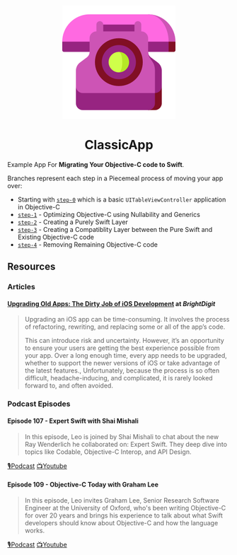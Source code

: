 <p align="center">
	<img alt="Rotary Phone Icon" title="Rotary Phone Icon" src="/Assets/rotary.png">
</p>
<h1 align="center"> ClassicApp </h1>

Example App For **Migrating Your Objective-C code to Swift**.

Branches represent each step in a Piecemeal process of moving your app over:

* Starting with [`step-0`](https://github.com/brightdigit/ClassicApp/tree/step-0) which is a basic `UITableViewController` application in Objective-C
* [`step-1`](https://github.com/brightdigit/ClassicApp/tree/step-1)  - Optimizing Objective-C using Nullability and Generics
* [`step-2`](https://github.com/brightdigit/ClassicApp/tree/step-2)  - Creating a Purely Swift Layer
* [`step-3`](https://github.com/brightdigit/ClassicApp/tree/step-3)  - Creating a Compatiblity Layer between the Pure Swift and Existing Objective-C code
* [`step-4`](https://github.com/brightdigit/ClassicApp/tree/step-4)  - Removing Remaining Objective-C code

## Resources

### Articles

#### [**Upgrading Old Apps: The Dirty Job of iOS Development**](https://brightdigit.com/blog/2021/03/26/upgrading-old-ios-apps/) at *BrightDigit*

> Upgrading an iOS app can be time-consuming. It involves the process of refactoring, rewriting, and replacing some or all of the app’s code.
> 
> This can introduce risk and uncertainty. However, it’s an opportunity to ensure your users are getting the best experience possible from your app. Over a long enough time, every app needs to be upgraded, whether to support the newer versions of iOS or take advantage of the latest features., Unfortunately, because the process is so often difficult, headache-inducing, and complicated, it is rarely looked forward to, and often avoided. 

### Podcast Episodes

#### Episode 107 - Expert Swift with Shai Mishali

> In this episode, Leo is joined by Shai Mishali to chat about the new Ray Wenderlich he collaborated on: Expert Swift. They deep dive into topics like Codable, Objective-C Interop, and API Design.

[🎙Podcast](https://share.transistor.fm/s/88850e6f) [📺Youtube](https://www.youtube.com/watch?v=wQNs2ii-zsI) 

#### Episode 109 - Objective-C Today with Graham Lee

> In this episode, Leo invites Graham Lee, Senior Research Software Engineer at the University of Oxford, who's been writing Objective-C for over 20 years and brings his experience to talk about what Swift developers should know about Objective-C and how the language works.

[🎙Podcast](https://share.transistor.fm/s/6ba5bfff) [📺Youtube](https://www.youtube.com/watch?v=H8O0rj1It1w) 
